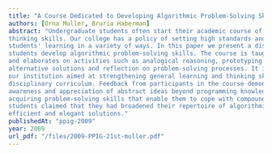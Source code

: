 ```yaml
---
title: "A Course Dedicated to Developing Algorithmic Problem-Solving Skills – Design and Experiment"
authors: [Orna Muller, Bruria Haberman]
abstract: "Undergraduate students often start their academic course of studies with inadequate learning and
thinking skills. Our college has a policy of setting high standards and demands, while supporting
students' learning in a variety of ways. In this paper we present a distinctive course designed to aid
students develop algorithmic problem-solving skills. The course is taught in parallel to a CS1 course
and elaborates on activities such as analogical reasoning, prototyping problems, comparison between
alternative solutions and reflection on problem-solving processes. It is one of the courses offered at
our institution aimed at strengthening general learning and thinking skills, in addition to the regular
disciplinary curriculum. Feedback from participants in the course demonstrates a developed
awareness and appreciation of abstract ideas beyond programming knowledge. Students report on
acquiring problem-solving skills that enable them to cope with compound problems. Additionally,
students claimed that they had broadened their repertoire of algorithmic ideas leading to more
efficient and elegant solutions."
publishedAt: "ppig-2009"
year: 2009
url_pdf: "/files/2009-PPIG-21st-muller.pdf"
---
```

